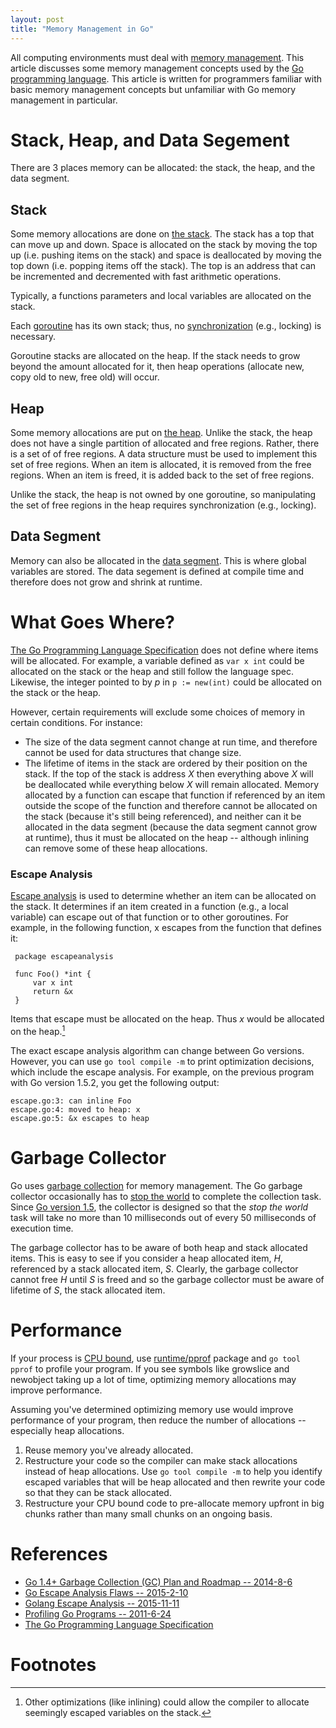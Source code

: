 ```yaml
---
layout: post
title: "Memory Management in Go"
---
```

All computing environments must deal with [memory management](https://en.wikipedia.org/wiki/Memory_management).
This article discusses some memory management concepts used by the [Go programming language](https://golang.org/).
This article is written for programmers familiar with basic memory management concepts
but unfamiliar with Go memory management in particular.

# Stack, Heap, and Data Segement
There are 3 places memory can be allocated: the stack, the heap, and the data segment.

## Stack
Some memory allocations are done on [the stack](https://en.wikipedia.org/wiki/Stack-based_memory_allocation).
The stack has a top that can move up and down. Space is allocated on the stack by moving the
top up (i.e. pushing items on the stack) and space is deallocated by moving the top down
(i.e. popping items off the stack). The top is an address that can be incremented and
decremented with fast arithmetic operations.

Typically, a functions parameters and local variables are allocated on the stack.

Each [goroutine](https://golang.org/doc/effective_go.html#goroutines) has its own stack; thus,
no [synchronization](https://en.wikipedia.org/wiki/Synchronization_(computer_science)) (e.g., locking)
is necessary.

Goroutine stacks are allocated on the heap. If the stack needs to grow beyond the amount allocated for it,
then heap operations (allocate new, copy old to new, free old) will occur.

## Heap
Some memory allocations are put on [the heap](https://en.wikipedia.org/wiki/Memory_management#DYNAMIC).
Unlike the stack, the heap does not have a single partition of allocated and free regions.
Rather, there is a set of of free regions. A data structure must be used to implement this
set of free regions. When an item is allocated, it is removed from the free regions. When an item
is freed, it is added back to the set of free regions.

Unlike the stack, the heap is not owned by one goroutine, so manipulating the set of free regions
in the heap requires synchronization (e.g., locking).

## Data Segment
Memory can also be allocated in the [data segment](https://en.wikipedia.org/wiki/Data_segment). This
is where global variables are stored. The data segement is defined at compile time and therefore does not grow
and shrink at runtime.

# What Goes Where?
[The Go Programming Language Specification](https://golang.org/ref/spec) does not define
where items will be allocated. For example, a variable defined as `var x int` could be allocated
on the stack or the heap and still follow the language spec. Likewise, the integer pointed
to by *p* in `p := new(int)` could be allocated on the stack or the heap.

However, certain requirements will exclude some choices of memory in certain conditions. For instance:

* The size of the data segment cannot change at run time, and therefore cannot be used for data structures
that change size.
* The lifetime of items in the stack are ordered by their position on the stack. If the top of the stack is address *X*
then everything above *X* will be deallocated while everything below *X*
will remain allocated. Memory allocated by a function can escape that function if referenced by an item outside the
scope of the function and therefore cannot be allocated on the stack (because it's still being referenced), and neither can it be
allocated in the data segment (because the data segment cannot grow at runtime),
thus it must be allocated on the heap -- although inlining can remove some of these heap allocations.

### Escape Analysis
[Escape analysis](https://en.wikipedia.org/wiki/Escape_analysis) is used to determine whether
an item can be allocated on the stack. It determines if an item created in a function (e.g., a local variable)
can escape out of that function or to other goroutines. For example, in the following function, x escapes from
the function that defines it:

     package escapeanalysis
     
     func Foo() *int {
         var x int
         return &x
     }

Items that escape must be allocated on the heap. Thus *x* would be allocated on the heap.[^2]

The exact escape analysis algorithm can change between Go versions. However, you can
use `go tool compile -m` to print optimization decisions, which include the escape analysis. For example, on the previous
program with Go version 1.5.2, you get the following output:

    escape.go:3: can inline Foo
    escape.go:4: moved to heap: x
    escape.go:5: &x escapes to heap

# Garbage Collector
Go uses [garbage collection](https://en.wikipedia.org/wiki/Garbage_collection_(computer_science)) 
for memory management. The Go garbage collector occasionally has
to [stop the world](https://en.wikipedia.org/wiki/Tracing_garbage_collection#Stop-the-world_vs._incremental_vs._concurrent) to complete the
collection task. Since [Go version 1.5](https://golang.org/doc/go1.5#gc), the collector is designed
so that the *stop the world* task will take no more than 10 milliseconds out of every 50
milliseconds of execution time.

The garbage collector has to be aware of both heap and stack allocated items. This is easy to
see if you consider a heap allocated item, *H*, referenced by a stack allocated item, *S*.
Clearly, the garbage collector cannot free *H* until *S* is freed and so the garbage collector
must be aware of lifetime of *S*, the stack allocated item.

# Performance
If your process is [CPU bound](https://en.wikipedia.org/wiki/CPU-bound), use [runtime/pprof](https://golang.org/pkg/runtime/pprof/) package and `go tool pprof`
to profile your program. If you see symbols like growslice and newobject taking up a lot of time, optimizing memory allocations may improve performance.

Assuming you've determined optimizing memory use would improve performance of your program, then
reduce the number of allocations -- especially heap allocations.

1. Reuse memory you've already allocated.
2. Restructure your code so the compiler can make stack allocations instead of heap allocations. Use `go tool compile -m`
to help you identify escaped variables that will be heap allocated and then rewrite your code so that they can be stack allocated.
3. Restructure your CPU bound code to pre-allocate memory upfront in big chunks rather than many small chunks on an ongoing basis.

# References
- [Go 1.4+ Garbage Collection (GC) Plan and Roadmap -- 2014-8-6](https://docs.google.com/document/d/16Y4IsnNRCN43Mx0NZc5YXZLovrHvvLhK_h0KN8woTO4/edit)
- [Go Escape Analysis Flaws -- 2015-2-10](https://docs.google.com/document/d/1CxgUBPlx9iJzkz9JWkb6tIpTe5q32QDmz8l0BouG0Cw/preview)
- [Golang Escape Analysis -- 2015-11-11](http://blog.rocana.com/golang-escape-analysis)
- [Profiling Go Programs -- 2011-6-24](https://blog.golang.org/profiling-go-programs)
- [The Go Programming Language Specification](https://golang.org/ref/spec)

# Footnotes

[^1]:Perhaps $$g(n)=n$$ if the free list is a linked list or perhaps $$g(n)=n \cdot lg(n)$$ if the free list is a balanced binary search tree. Note, I have no experience building memory allocators, and I doubt either of these methods are used in production grade allocators, but the point is they aren't $$O(1)$$.

[^2]:Other optimizations (like inlining) could allow the compiler to allocate seemingly escaped variables on the stack.


